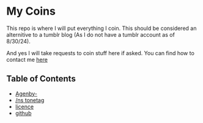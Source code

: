 # My Coins

This repo is where I will put everything I coin. This should be considered an alternitive to a tumblr blog (As I do not have a tumblr account as of 8/30/24).

And yes I will take requests to coin stuff here if asked. You can find how to contact me [here](https://about.showierdata.xyz)

## Table of Contents
- [Agenby-](./agenby-8-31-24.md)
- [/ns tonetag](./tonetag-ns-8-9-24.md)
- [licence](./wikis.md)
- [github](https://github.com/showierdata9978/coining-site)
